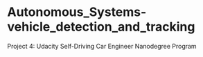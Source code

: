 # Autonomous_Systems-vehicle_detection_and_tracking
Project 4: Udacity Self-Driving Car Engineer Nanodegree Program
